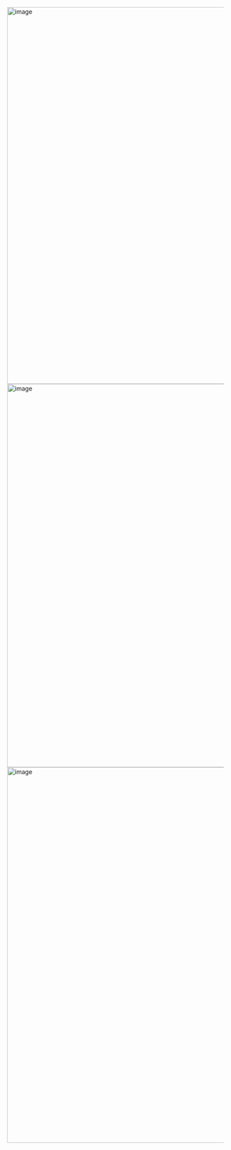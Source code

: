 <img width="1617" height="874" alt="image" src="https://github.com/user-attachments/assets/131c90da-544f-4d0f-a079-f007784696cb" />
<img width="1608" height="889" alt="image" src="https://github.com/user-attachments/assets/8957ef8e-da68-43a1-912f-727bdebd2446" />
<img width="1601" height="871" alt="image" src="https://github.com/user-attachments/assets/6c081928-918d-4152-9920-bf2d2c7115e7" />

